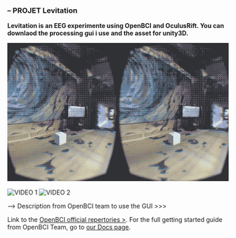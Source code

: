 ### – PROJET Levitation

**Levitation is an EEG experimente using OpenBCI and OculusRift. You can downlaod the processing gui i use and the asset for unity3D.**

![Levitation](readme-assets/levitation.gif)

![VIDEO 1](https://www.youtube.com/watch?v=MiId0c618UM)
![VIDEO 2](https://www.youtube.com/watch?v=bMnbD8HoUPY)


–> Description from OpenBCI team to use the GUI >>>

Link to the [OpenBCI official repertories >](http://docs.openbci.com/tutorials/01-GettingStarted).
For the full getting started guide from OpenBCI Team, go to [our Docs page](http://docs.openbci.com/tutorials/01-GettingStarted).
